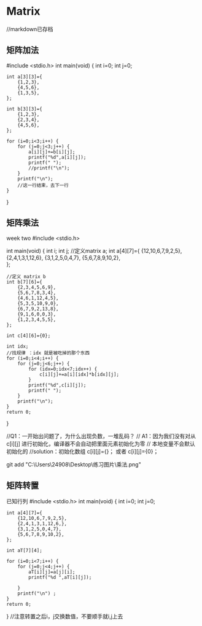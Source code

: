 # Matrix 
//markdown已存档
 ## 矩阵加法
#include <stdio.h>
int main(void)
{
	int i=0;
	int j=0;
	
	int a[3][3]={
		{1,2,3},
		{4,5,6},
		{1,3,5},
	};
	
	int b[3][3]={
		{1,2,3}, 
		{2,3,4},
		{4,5,6},
	};
	
	for (i=0;i<3;i++) {
		for (j=0;j<3;j++) {
			a[i][j]+=b[i][j];
			printf("%d",a[i][j]);
			printf(" ");
			//printf("\n");
		}
		printf("\n");
		//这一行结束，去下一行 
	}
 } 


## 矩阵乘法
week two
#include <stdio.h>

int main(void)
{
	int i;
	int j;
	//定义matrix a; 
	int a[4][7]={
		{12,10,6,7,9,2,5},
		{2,4,1,3,1,12,6},
		{3,1,2,5,0,4,7},
		{5,6,7,8,9,10,2},	
	};
	
	//定义 matrix b 
	int b[7][6]={
		{2,3,4,5,6,9},
		{5,6,7,8,3,4},
		{4,6,1,12,4,5},
		{5,3,5,10,9,0},
		{6,7,9,2,13,8},
		{9,1,6,0,0,3},
		{1,2,3,4,5,5},
	};
	
	int c[4][6]={0};
	
	int idx;
	//找规律 ：idx 就是被吃掉的那个东西 
	for (i=0;i<4;i++) {
		for (j=0;j<6;j++) {
			for (idx=0;idx<7;idx++) {
				c[i][j]+=a[i][idx]*b[idx][j];
			}
			printf("%d",c[i][j]);
			printf(" ");
		}
		printf("\n");
	}
	return 0;	
}

//Q1：一开始出问题了，为什么出现负数，一堆乱码？
// A1：因为我们没有对从c[i][j] 进行初始化，编译器不会自动把里面元素初始化为零
// 本地变量不会默认初始化的 
//solution：初始化数组 c[i][j]={}；  或者  c[i][j]={0}； 

git add "C:\Users\24908\Desktop\练习图片\乘法.png"

## 矩阵转置
已知行列
#include <stdio.h>
int main(void)
{
	int i=0;
	int j=0;
	
	int a[4][7]={
		{12,10,6,7,9,2,5},
		{2,4,1,3,1,12,6,},
		{3,1,2,5,0,4,7},
		{5,6,7,8,9,10,2},	
	};
	
	int aT[7][4];
	
	for (i=0;i<7;i++) {
		for (j=0;j<4;j++) {
			aT[i][j]=a[j][i];
			printf("%d ",aT[i][j]);
			
		}
		printf("\n") ;
	}
	return 0;
}
//注意转置之后i，j交换数值，不要顺手就i,j上去 

